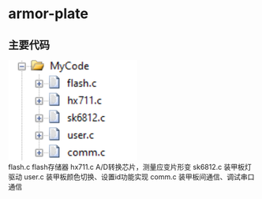 # armor-plate

## 主要代码
![tree](image/1.png)  
flash.c flash存储器
hx711.c A/D转换芯片，测量应变片形变
sk6812.c 装甲板灯驱动
user.c 装甲板颜色切换、设置id功能实现
comm.c 装甲板间通信、调试串口通信